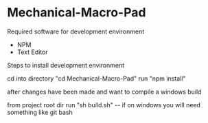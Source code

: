 # Mechanical-Macro-Pad


Required software for development environment

- NPM
- Text Editor


Steps to install development environment

cd into directory "cd Mechanical-Macro-Pad"
run "npm install"


after changes have been made and want to compile a windows build

from project root dir run "sh build.sh"  -- if on windows you will need something like git bash
